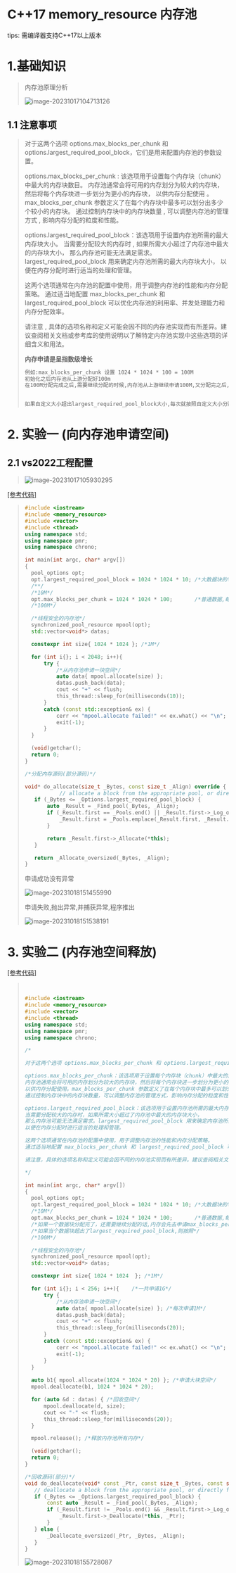 # C++17 memory_resource 内存池

tips: 需编译器支持C++17以上版本

# 1.基础知识

>内存池原理分析
>
><img src="./assets/image-20231017104713126.png" alt="image-20231017104713126" />

## 1.1 注意事项

>对于这两个选项 options.max_blocks_per_chunk 和 options.largest_required_pool_block，它们是用来配置内存池的参数设置。
>
>options.max_blocks_per_chunk : 该选项用于设置每个内存块（chunk）中最大的内存块数目。
>内存池通常会将可用的内存划分为较大的内存块，然后将每个内存块进一步划分为更小的内存块，
>以供内存分配使用 。max_blocks_per_chunk 参数定义了在每个内存块中最多可以划分出多少个较小的内存块。
>通过控制内存块中的内存块数量 , 可以调整内存池的管理方式 , 影响内存分配的粒度和性能。
>
>options.largest_required_pool_block：该选项用于设置内存池所需的最大内存块大小。
>当需要分配较大的内存时 , 如果所需大小超过了内存池中最大的内存块大小，
>那么内存池可能无法满足需求。largest_required_pool_block 用来确定内存池所需的最大内存块大小，
>以便在内存分配时进行适当的处理和管理。
>
>这两个选项通常在内存池的配置中使用，用于调整内存池的性能和内存分配策略。
>通过适当地配置 max_blocks_per_chunk 和 largest_required_pool_block 可以优化内存池的利用率、并发处理能力和内存分配效率。
>
>请注意 , 具体的选项名称和定义可能会因不同的内存池实现而有所差异。建议查阅相关文档或参考库的使用说明以了解特定内存池实现中这些选项的详细含义和用法。
>
>**内存申请是呈指数级增长**
>
>```tex
>例如:max_blocks_per_chunk 设置 1024 * 1024 * 100 = 100M
>初始化之后内存池从上游分配好100m
>在100M分配完成之后,需要继续分配的时候,内存池从上游继续申请100M,又分配完之后,内存池这个时候就向上申请200M,下一次400M,下一次800M,呈指数级增长
>
>
>如果自定义大小超出largest_required_pool_block大小,每次就按照自定义大小分配
>```

# 2. 实验一 (向内存池申请空间)

## 2.1 vs2022工程配置

><img src="./assets/image-20231017105930295.png" alt="image-20231017105930295" />

[[参考代码]]()

>```c++
>#include <iostream>
>#include <memory_resource>
>#include <vector>
>#include <thread>
>using namespace std;
>using namespace pmr;
>using namespace chrono;
>
>int main(int argc, char* argv[])
>{
>	pool_options opt;
>	opt.largest_required_pool_block = 1024 * 1024 * 10;	/*大数据块的字节数 */
>	/**/
>	/*10M*/
>	opt.max_blocks_per_chunk = 1024 * 1024 * 100;		/*普通数据,每块数据块的大小*/
>	/*100M*/
>
>	/*线程安全的内存池*/
>	synchronized_pool_resource mpool(opt);
>	std::vector<void*> datas;
>
>	constexpr int size{ 1024 * 1024 }; /*1M*/
>
>	for (int i{}; i < 2048; i++){
>		try {
>			/*从内存池申请一块空间*/
>			auto data{ mpool.allocate(size) };
>			datas.push_back(data);
>			cout << "+" << flush;
>			this_thread::sleep_for(milliseconds(10));
>		}
>		catch (const std::exception& ex) {
>			cerr << "mpool.allocate failed!" << ex.what() << "\n";
>			exit(-1);
>		}
>	}
>
>	(void)getchar();
>	return 0;
>}
>
>```
>
>```c++
>/*分配内存源码(部分源码)*/
>
>void* do_allocate(size_t _Bytes, const size_t _Align) override {
>            // allocate a block from the appropriate pool, or directly from upstream if too large
>    if (_Bytes <= _Options.largest_required_pool_block) {
>        auto _Result = _Find_pool(_Bytes, _Align);
>        if (_Result.first == _Pools.end() || _Result.first->_Log_of_size != _Result.second) {
>            _Result.first = _Pools.emplace(_Result.first, _Result.second);
>        }
>
>        return _Result.first->_Allocate(*this);
>    }
>
>    return _Allocate_oversized(_Bytes, _Align);
>}
>```
>
>申请成功没有异常
>
><img src="./assets/image-20231018151455990.png" alt="image-20231018151455990" />
>
>申请失败,抛出异常,并捕获异常,程序推出
>
><img src="./assets/image-20231018151538191.png" alt="image-20231018151538191" />

# 3. 实验二 (内存池空间释放)

[[参考代码]]()

>```c++
>
>
>#include <iostream>
>#include <memory_resource>
>#include <vector>
>#include <thread>
>using namespace std;
>using namespace pmr;
>using namespace chrono;
>
>/*
>
>对于这两个选项 options.max_blocks_per_chunk 和 options.largest_required_pool_block，它们是用来配置内存池的参数设置。
>
>options.max_blocks_per_chunk：该选项用于设置每个内存块（chunk）中最大的内存块数目。
>内存池通常会将可用的内存划分为较大的内存块，然后将每个内存块进一步划分为更小的内存块，
>以供内存分配使用。max_blocks_per_chunk 参数定义了在每个内存块中最多可以划分出多少个较小的内存块。
>通过控制内存块中的内存块数量，可以调整内存池的管理方式，影响内存分配的粒度和性能。
>
>options.largest_required_pool_block：该选项用于设置内存池所需的最大内存块大小。
>当需要分配较大的内存时，如果所需大小超过了内存池中最大的内存块大小，
>那么内存池可能无法满足需求。largest_required_pool_block 用来确定内存池所需的最大内存块大小，
>以便在内存分配时进行适当的处理和管理。
>
>这两个选项通常在内存池的配置中使用，用于调整内存池的性能和内存分配策略。
>通过适当地配置 max_blocks_per_chunk 和 largest_required_pool_block 可以优化内存池的利用率、并发处理能力和内存分配效率。
>
>请注意，具体的选项名称和定义可能会因不同的内存池实现而有所差异。建议查阅相关文档或参考库的使用说明以了解特定内存池实现中这些选项的详细含义和用法。
>
>*/
>
>int main(int argc, char* argv[])
>{
>	pool_options opt;
>	opt.largest_required_pool_block = 1024 * 1024 * 10;	/*大数据块的字节数 */
>	/*10M*/
>	opt.max_blocks_per_chunk = 1024 * 1024 * 100;		/*普通数据,每块数据块的大小*/
>	/*如果一个数据块分配完了，还需要继续分配的话,内存会先去申请max_blocks_per_chunk个回来*/
>	/*如果当个数据块超出了largest_required_pool_block,则按照*/
>	/*100M*/
>
>	/*线程安全的内存池*/
>	synchronized_pool_resource mpool(opt);
>	std::vector<void*> datas;
>
>	constexpr int size{ 1024 * 1024  }; /*1M*/
>
>	for (int i{}; i < 256; i++){	/*一共申请1G*/
>		try {
>			/*从内存池申请一块空间*/
>			auto data{ mpool.allocate(size) }; /*每次申请1M*/
>			datas.push_back(data);
>			cout << "+" << flush;
>			this_thread::sleep_for(milliseconds(20));
>		}
>		catch (const std::exception& ex) {
>			cerr << "mpool.allocate failed!" << ex.what() << "\n";
>			exit(-1);
>		}
>	}
>	
>	auto b1{ mpool.allocate(1024 * 1024 * 20) }; /*申请大块空间*/
>	mpool.deallocate(b1, 1024 * 1024 * 20);
>
>	for (auto &d : datas) { /*回收空间*/
>		mpool.deallocate(d, size);
>		cout << "-" << flush;
>		this_thread::sleep_for(milliseconds(20));
>	}
>
>	mpool.release(); /*释放内存池所有内存*/
>
>	(void)getchar();
>	return 0;
>}
>
>```
>
>```c++
>/*回收源码(部分)*/
>void do_deallocate(void* const _Ptr, const size_t _Bytes, const size_t _Align) override {
>    // deallocate a block from the appropriate pool, or directly from upstream if too large
>    if (_Bytes <= _Options.largest_required_pool_block) {
>        const auto _Result = _Find_pool(_Bytes, _Align);
>        if (_Result.first != _Pools.end() && _Result.first->_Log_of_size == _Result.second) {
>            _Result.first->_Deallocate(*this, _Ptr);
>        }
>    } else {
>        _Deallocate_oversized(_Ptr, _Bytes, _Align);
>    }
>}
>```
>
><img src="./assets/image-20231018155728087.png" alt="image-20231018155728087" />